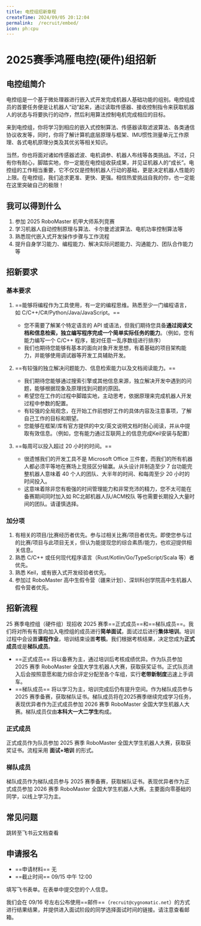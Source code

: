 ```yaml
---
title: 电控组招新章程
createTime: 2024/09/05 20:12:04
permalink:  /recruit/embed/ 
icon: ph:cpu
---
```


# 2025赛季鸿雁电控(硬件)组招新

## 电控组简介

电控组是一个基于微处理器进行嵌入式开发完成机器人基础功能的组别。电控组成员的首要任务便是让机器人“动”起来，通过读取传感器、接收控制指令来获取机器人的状态与将要执行的动作，然后利用算法控制电机完成相应的目标。

来到电控组，你将学习到相应的嵌入式控制算法、传感器读取滤波算法、各类通信协议收发等，同时，你将了解计算机底层原理与框架、IMU惯性测量单元工作原理、各式电机原理分类及其优劣等相关知识。

当然，你也将面对诸如传感器滤波、电机调参、机器人布线等各类挑战。不过，只有你有耐心，脚踏实地，你一定能在电控组收获成果，并见证机器人的“成长”。电控组的工作相当重要，它不仅仅是控制机器人行动的基础，更是决定机器人性能的上限。在电控组，我们追求更准、更快、更强。相信热爱挑战自我的你，也一定能在这里突破自己的极限！

## 我可以得到什么

1. 参加 2025 RoboMaster 机甲大师系列竞赛
2. 学习机器人自动控制原理与算法、卡尔曼滤波算法、电机功率控制算法等
3. 熟悉现代嵌入式开发操作步骤与工作流程
4. 提升自身学习能力、编程能力、解决实际问题能力、沟通能力、团队合作能力等

## 招新要求

### 基本要求

1. ==能够将编程作为工具使用，有一定的编程思维。熟悉至少一门编程语言，如 C/C++/C#/Python/Java/JavaScript。==

   - 您不需要了解某个特定语言的 API 或语法，但我们期待您具备**通过阅读文档和信息检索，独立编写程序完成一个简单实际任务的能力**。（例如，您有能力编写一个 C/C++ 程序，能对任意一乱序数组进行排序）
   - 我们也期待您能够有基本的面向对象开发思想，有着基础的项目架构能力，并能够使用调试器等开发工具辅助开发。

2. ==有较强的独立解决问题能力、信息检索能力以及文档阅读能力。==

   - 我们期待您能够通过搜索引擎或其他信息来源，独立解决开发中遇到的问题，能够根据现象及原理找到问题的原因。
   - 希望您在工作的过程中脚踏实地，主动思考，依据原理来完成机器人开发过程中参数的配置。
   - 有较强的全局观念，在开始工作前想好工作的具体内容及注意事项，了解自己工作的目标和期望。
   - 您能够在框架/库有官方提供的中文/英文说明文档时耐心阅读，并从中提取有效信息。（例如，您有能力通过互联网上的信息完成Keil安装与配置）

3. ==每周可以投入超过 20 小时的时间。==

   - 很遗憾我们的开发工具不是 Microsoft Office 三件套，而我们的所有机器人都必须平等地在赛场上竞技区分输赢。从头设计并制造至少 7 台功能完整机器人意味着 40 个人的团队、大半年的时间、和每周至少 20 小时的时间投入。
   - 这意味着除非您有极强的时间管理能力和非常充沛的精力，您不太可能在备赛期间同时加入如 RC北邮机器人队/ACM校队 等也需要长期投入大量时间的团队。请谨慎选择。

### 加分项

1. 有相关的项目/比赛经历者优先。参与过相关比赛/项目者优先。即使您参与过的比赛/项目与此项目无关，但认为能提现您的综合素质/能力，也欢迎提供相关信息。
2. 熟悉 C/C++ 或任何现代程序语言（Rust/Kotlin/Go/TypeScript/Scala 等）者优先。
3. 熟悉 Keil，或有嵌入式开发经验者优先。
4. 参加过 RoboMaster 高中生假令营（疆来计划）、深圳科创学院高中生机器人假令营者优先。

## 招新流程

25 赛季电控组（硬件组）现招收 2025 赛季==正式成员==和==梯队成员==。我们将对所有有意向加入电控组的成员进行**简单面试**，面试过后进行**集体培训**。培训过程中会设置**课程作业**，培训结束设置**考核**。我们根据考核结果，决定您成为**正式成员**或是**梯队成员**。

- ==正式成员== 将以备赛为主，通过培训后考核成绩优异。作为队员参加 2025 赛季 RoboMaster 全国大学生机器人大赛，获取获奖证书。正式队员进入后会按照意愿和能力综合评定分配至各个车组，实行**老带新制度**迅速上手调车。
- ==梯队成员== 将以学习为主，培训完成后仍有提升空间。作为梯队成员参与 2025 赛季备赛，获取梯队证书。梯队成员将在2025赛季继续完成学习任务，表现优异者作为正式成员参加 2026 赛季 RoboMaster 全国大学生机器人大赛。梯队成员仅由**本科大一大二学生**构成。

### 正式成员

正式成员作为队员参加 2025 赛季 RoboMaster 全国大学生机器人大赛，获取获奖证书。流程采用 **面试+培训** 的形式。

<!-- | 项目             | 时间                         |
| ---------------- | ---------------------------- |
| 招新推送         | 09/06                        |
| 面试             | 09/18-09/19                  |
| 线下集训         | 9下旬-10月初（两周）         |
| 考核             | 10月中旬，决定分流方向为正式 |
| 试用期（老带新） | 10月初-11月（一个月）        |
| 正式成员入队仪式 | 11月（待定）                 | -->

### 梯队成员

梯队成员作为梯队成员参与 2025 赛季备赛，获取梯队证书。表现优异者作为正式成员参加 2026 赛季 RoboMaster 全国大学生机器人大赛。主要面向零基础的同学，以线上学习为主。

<!-- | 项目             | 时间                         |
| ---------------- | ---------------------------- |
| 招新推送         | 09/06                        |
| 面试             | 09/18-09/19                  |
| 线下集训         | 9下旬-10月初（两周）         |
| 考核             | 10月中旬，决定分流方向为梯队 |
| 参与少量备赛任务 | 寒假后                       | -->

## 常见问题

<LinkCard title="电控组 FAQ" icon="ph:question" href="https://cygnomatic.feishu.cn/sheets/Q7EUsFNjFhtXzWt9o5fcJZKAnCb?sheet=h61p3y">
跳转至飞书云文档查看
</LinkCard>

## 申请报名

- ==申请材料== 无
- ==截止时间== 09/15 中午 12:00

<LinkCard title="提交申请" icon="ph:hand" href="https://cygnomatic.feishu.cn/share/base/form/shrcncmiqDfeUoq0R55sMT2Mojf">
填写飞书表单。在表单中提交您的个人信息。
</LinkCard>

我们会在 09/16 号左右公布使用==邮件==（`recruit@cygnomatic.net`）的方式进行结果结果，并提供进入面试阶段的同学选择面试时间的链接。请注意查看邮箱。
